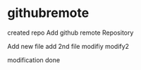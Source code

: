 # githubremote
created repo
Add github remote Repository

Add new file
add 2nd file
 modifiy
 modify2

modification done
